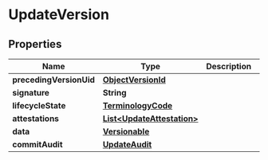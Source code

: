 

# UpdateVersion


## Properties

| Name | Type | Description | Notes |
|------------ | ------------- | ------------- | -------------|
|**precedingVersionUid** | [**ObjectVersionId**](ObjectVersionId.md) |  |  [optional] |
|**signature** | **String** |  |  [optional] |
|**lifecycleState** | [**TerminologyCode**](TerminologyCode.md) |  |  |
|**attestations** | [**List&lt;UpdateAttestation&gt;**](UpdateAttestation.md) |  |  [optional] |
|**data** | [**Versionable**](Versionable.md) |  |  |
|**commitAudit** | [**UpdateAudit**](UpdateAudit.md) |  |  |



